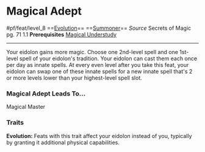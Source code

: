 # Magical Adept
#pf/feat/level_8
==[Evolution](../../Traits/Evolution.md)== ==[Summoner](../../Traits/Summoner.md)==
*Source* Secrets of Magic pg. 71 1.1
**Prerequisites** [Magical Understudy](Magical%20Understudy.md)

---
Your eidolon gains more magic. Choose one 2nd-level spell and one 1st-level spell of your eidolon's tradition. Your eidolon can cast them each once per day as innate spells. At every even level after you take this feat, your eidolon can swap one of these innate spells for a new innate spell that's 2 or more levels lower than your highest-level spell slot.

### Magical Adept Leads To...
Magical Master

### Traits
**Evolution:** Feats with this trait affect your eidolon instead of you, typically by granting it additional physical capabilities.